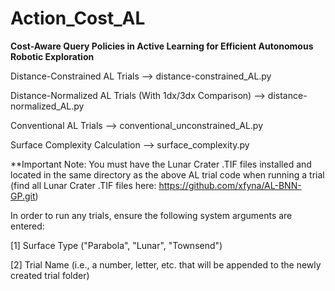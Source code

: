# Action_Cost_AL
**Cost-Aware Query Policies in Active Learning for Efficient Autonomous Robotic Exploration**

Distance-Constrained AL Trials
--> distance-constrained_AL.py

Distance-Normalized AL Trials (With 1dx/3dx Comparison)
--> distance-normalized_AL.py

Conventional AL Trials
--> conventional_unconstrained_AL.py

Surface Complexity Calculation
--> surface_complexity.py

**Important Note:
You must have the Lunar Crater .TIF files installed and located in the same directory as the above AL trial code when running a trial (find all Lunar Crater .TIF files here: https://github.com/xfyna/AL-BNN-GP.git)

In order to run any trials, ensure the following system arguments are entered:

[1] Surface Type ("Parabola", "Lunar", "Townsend")

[2] Trial Name (i.e., a number, letter, etc. that will be appended to the newly created trial folder)
